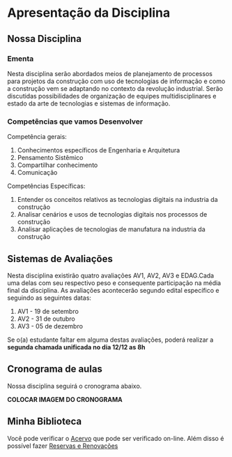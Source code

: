 # Apresentação da Disciplina

## Nossa Disciplina
### Ementa
Nesta disciplina serão abordados meios de planejamento de processos para projetos da construção com uso de tecnologias de informação e como a construção vem se adaptando no contexto da revolução industrial. Serão discutidas possibilidades de organização de equipes multidisciplinares e estado da arte de tecnologias e sistemas de informação.

### Competências que vamos Desenvolver
Competência gerais:
1. Conhecimentos específicos de Engenharia e Arquitetura
2. Pensamento Sistêmico
3. Compartilhar conhecimento
4. Comunicação

Competências Específicas:
1. Entender os conceitos relativos as tecnologias digitais na industria da construção
2. Analisar cenários e usos de tecnologias digitais nos processos de construção
3. Analisar aplicações de tecnologias de manufatura na industria da construção

## Sistemas de Avaliações
Nesta disciplina existirão quatro avaliações AV1, AV2, AV3 e EDAG.Cada uma delas com seu respectivo peso e consequente participação na média final da disciplina. As avaliações acontecerão segundo edital específico e seguindo as seguintes datas:

1. AV1 - 19 de setembro
2. AV2 - 31 de outubro
3. AV3 - 05 de dezembro

Se o(a) estudante faltar em alguma destas avaliações, poderá realizar a **segunda chamada unificada no dia 12/12 as 8h**

## Cronograma de aulas
Nossa disciplina seguirá o cronograma abaixo.

**COLOCAR IMAGEM DO CRONOGRAMA**

## Minha Biblioteca
Você pode verificar o [Acervo](https://bit.ly/BibSENAI) que pode ser verificado on-line. Além disso é possível fazer [Reservas e Renovações](https://bit.ly/PergamunFIEB)

